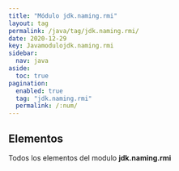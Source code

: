 ```yaml
---
title: "Módulo jdk.naming.rmi"
layout: tag
permalink: /java/tag/jdk.naming.rmi/
date: 2020-12-29
key: Javamodulojdk.naming.rmi
sidebar: 
  nav: java
aside: 
  toc: true
pagination: 
  enabled: true
  tag: "jdk.naming.rmi"
  permalink: /:num/
---
```


<h2>Elementos</h2>
Todos los elementos del modulo <strong>jdk.naming.rmi</strong>
